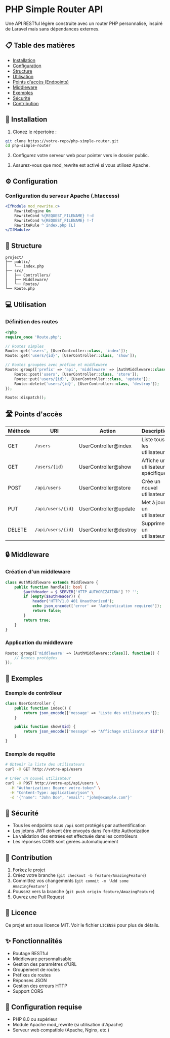 # PHP Simple Router API

Une API RESTful légère construite avec un router PHP personnalisé, inspiré de Laravel mais sans dépendances externes.

## 📋 Table des matières

- [Installation](#installation)
- [Configuration](#configuration)
- [Structure](#structure)
- [Utilisation](#utilisation)
- [Points d'accès (Endpoints)](#points-daccès)
- [Middleware](#middleware)
- [Exemples](#exemples)
- [Sécurité](#sécurité)
- [Contribution](#contribution)

## 🚀 Installation

1. Clonez le répertoire :
```bash
git clone https://votre-repo/php-simple-router.git
cd php-simple-router
```

2. Configurez votre serveur web pour pointer vers le dossier public.

3. Assurez-vous que mod_rewrite est activé si vous utilisez Apache.

## ⚙️ Configuration

### Configuration du serveur Apache (.htaccess)
```apache
<IfModule mod_rewrite.c>
    RewriteEngine On
    RewriteCond %{REQUEST_FILENAME} !-d
    RewriteCond %{REQUEST_FILENAME} !-f
    RewriteRule ^ index.php [L]
</IfModule>
```

## 📁 Structure

```
project/
├── public/
│   └── index.php
├── src/
│   ├── Controllers/
│   ├── Middleware/
│   └── Routes/
└── Route.php
```

## 💻 Utilisation

### Définition des routes

```php
<?php
require_once 'Route.php';

// Routes simples
Route::get('users', [UserController::class, 'index']);
Route::get('users/{id}', [UserController::class, 'show']);

// Routes groupées avec préfixe et middleware
Route::group(['prefix' => 'api', 'middleware' => [AuthMiddleware::class]], function() {
    Route::post('users', [UserController::class, 'store']);
    Route::put('users/{id}', [UserController::class, 'update']);
    Route::delete('users/{id}', [UserController::class, 'destroy']);
});

Route::dispatch();
```

## 🛣️ Points d'accès

| Méthode | URI | Action | Description |
|---------|-----|--------|-------------|
| GET | `/users` | UserController@index | Liste tous les utilisateurs |
| GET | `/users/{id}` | UserController@show | Affiche un utilisateur spécifique |
| POST | `/api/users` | UserController@store | Crée un nouvel utilisateur |
| PUT | `/api/users/{id}` | UserController@update | Met à jour un utilisateur |
| DELETE | `/api/users/{id}` | UserController@destroy | Supprime un utilisateur |

## 🔒 Middleware

### Création d'un middleware

```php
class AuthMiddleware extends Middleware {
    public function handle(): bool {
        $authHeader = $_SERVER['HTTP_AUTHORIZATION'] ?? '';
        if (empty($authHeader)) {
            header('HTTP/1.0 401 Unauthorized');
            echo json_encode(['error' => 'Authentication required']);
            return false;
        }
        return true;
    }
}
```

### Application du middleware

```php
Route::group(['middleware' => [AuthMiddleware::class]], function() {
    // Routes protégées
});
```

## 📝 Exemples

### Exemple de contrôleur

```php
class UserController {
    public function index() {
        return json_encode(['message' => 'Liste des utilisateurs']);
    }

    public function show($id) {
        return json_encode(['message' => "Affichage utilisateur $id"]);
    }
}
```

### Exemple de requête

```bash
# Obtenir la liste des utilisateurs
curl -X GET http://votre-api/users

# Créer un nouvel utilisateur
curl -X POST http://votre-api/api/users \
  -H "Authorization: Bearer votre-token" \
  -H "Content-Type: application/json" \
  -d '{"name": "John Doe", "email": "john@example.com"}'
```

## 🔐 Sécurité

- Tous les endpoints sous `/api` sont protégés par authentification
- Les jetons JWT doivent être envoyés dans l'en-tête Authorization
- La validation des entrées est effectuée dans les contrôleurs
- Les réponses CORS sont gérées automatiquement

## 🤝 Contribution

1. Forkez le projet
2. Créez votre branche (`git checkout -b feature/AmazingFeature`)
3. Committez vos changements (`git commit -m 'Add some AmazingFeature'`)
4. Poussez vers la branche (`git push origin feature/AmazingFeature`)
5. Ouvrez une Pull Request

## 📄 Licence

Ce projet est sous licence MIT. Voir le fichier `LICENSE` pour plus de détails.

## ✨ Fonctionnalités

- Routage RESTful
- Middleware personnalisable
- Gestion des paramètres d'URL
- Groupement de routes
- Préfixes de routes
- Réponses JSON
- Gestion des erreurs HTTP
- Support CORS

## 🔧 Configuration requise

- PHP 8.0 ou supérieur
- Module Apache mod_rewrite (si utilisation d'Apache)
- Serveur web compatible (Apache, Nginx, etc.)
